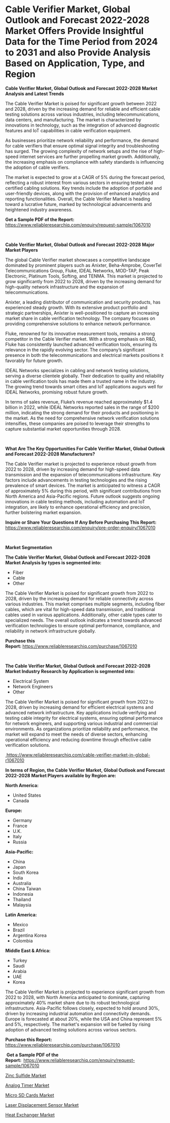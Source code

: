 <p><h1>Cable Verifier Market, Global Outlook and Forecast 2022-2028 Market Offers Provide Insightful Data for the Time Period from 2024 to 2031 and also Provide Analysis Based on Application, Type, and Region</h1></p><p><strong>Cable Verifier Market, Global Outlook and Forecast 2022-2028 Market Analysis and Latest Trends</strong></p>
<p><p>The Cable Verifier Market is poised for significant growth between 2022 and 2028, driven by the increasing demand for reliable and efficient cable testing solutions across various industries, including telecommunications, data centers, and manufacturing. The market is characterized by innovations in technology, such as the integration of advanced diagnostic features and IoT capabilities in cable verification equipment. </p><p>As businesses prioritize network reliability and performance, the demand for cable verifiers that ensure optimal signal integrity and troubleshooting has surged. The growing complexity of network setups and the rise of high-speed internet services are further propelling market growth. Additionally, the increasing emphasis on compliance with safety standards is influencing the adoption of cable verifiers.</p><p>The market is expected to grow at a CAGR of 5% during the forecast period, reflecting a robust interest from various sectors in ensuring tested and certified cabling solutions. Key trends include the adoption of portable and user-friendly devices, along with the provision of enhanced analytics and reporting functionalities. Overall, the Cable Verifier Market is heading toward a lucrative future, marked by technological advancements and heightened industry awareness.</p></p>
<p><strong>Get a Sample PDF of the Report:&nbsp;</strong> <a href="https://www.reliableresearchiq.com/enquiry/request-sample/1067010?utm_campaign=1170&utm_medium=2&utm_source=Github&utm_content=ia&utm_term=25122024&utm_id=cable-verifier-market-global-outlook-and-forecast-2022-2028">https://www.reliableresearchiq.com/enquiry/request-sample/1067010</a></p>
<p>&nbsp;</p>
<p><strong>Cable Verifier Market, Global Outlook and Forecast 2022-2028 Major Market Players</strong></p>
<p><p>The global Cable Verifier market showcases a competitive landscape dominated by prominent players such as Anixter, Beha-Amprobe, CoverTel Telecommunications Group, Fluke, IDEAL Networks, MOD-TAP, Peak Electronic, Platinum Tools, Softing, and TENMA. This market is projected to grow significantly from 2022 to 2028, driven by the increasing demand for high-quality network infrastructure and the expansion of telecommunications.</p><p>Anixter, a leading distributor of communication and security products, has experienced steady growth. With its extensive product portfolio and strategic partnerships, Anixter is well-positioned to capture an increasing market share in cable verification technology. The company focuses on providing comprehensive solutions to enhance network performance.</p><p>Fluke, renowned for its innovative measurement tools, remains a strong competitor in the Cable Verifier market. With a strong emphasis on R&D, Fluke has consistently launched advanced verification tools, ensuring its relevance in the rapidly evolving sector. The company’s significant presence in both the telecommunications and electrical markets positions it favorably for future growth.</p><p>IDEAL Networks specializes in cabling and network testing solutions, serving a diverse clientele globally. Their dedication to quality and reliability in cable verification tools has made them a trusted name in the industry. The growing trend towards smart cities and IoT applications augurs well for IDEAL Networks, promising robust future growth.</p><p>In terms of sales revenue, Fluke’s revenue reached approximately $1.4 billion in 2022, while IDEAL Networks reported sales in the range of $200 million, indicating the strong demand for their products and positioning in the market. As the need for comprehensive network verification solutions intensifies, these companies are poised to leverage their strengths to capture substantial market opportunities through 2028.</p></p>
<p>&nbsp;</p>
<p><strong>What Are The Key Opportunities For Cable Verifier Market, Global Outlook and Forecast 2022-2028 Manufacturers?</strong></p>
<p><p>The Cable Verifier market is projected to experience robust growth from 2022 to 2028, driven by increasing demand for high-speed data transmission and the expansion of telecommunications infrastructure. Key factors include advancements in testing technologies and the rising prevalence of smart devices. The market is anticipated to witness a CAGR of approximately 5% during this period, with significant contributions from North America and Asia-Pacific regions. Future outlook suggests ongoing innovations in cable testing methods, including automation and IoT integration, are likely to enhance operational efficiency and precision, further bolstering market expansion.</p></p>
<p><strong>Inquire or Share Your Questions If Any Before Purchasing This Report:</strong> <a href="https://www.reliableresearchiq.com/enquiry/pre-order-enquiry/1067010?utm_campaign=1170&utm_medium=2&utm_source=Github&utm_content=ia&utm_term=25122024&utm_id=cable-verifier-market-global-outlook-and-forecast-2022-2028">https://www.reliableresearchiq.com/enquiry/pre-order-enquiry/1067010</a></p>
<p>&nbsp;</p>
<p><strong>Market Segmentation</strong></p>
<p><strong>The Cable Verifier Market, Global Outlook and Forecast 2022-2028 Market Analysis by types is segmented into:</strong></p>
<p><ul><li>Fiber</li><li>Cable</li><li>Other</li></ul></p>
<p><p>The Cable Verifier Market is poised for significant growth from 2022 to 2028, driven by the increasing demand for reliable connectivity across various industries. This market comprises multiple segments, including fiber cables, which are vital for high-speed data transmission, and traditional cables used in various applications. Additionally, other cable types cater to specialized needs. The overall outlook indicates a trend towards advanced verification technologies to ensure optimal performance, compliance, and reliability in network infrastructure globally.</p></p>
<p><strong>Purchase this Report:&nbsp;</strong><a href="https://www.reliableresearchiq.com/purchase/1067010?utm_campaign=1170&utm_medium=2&utm_source=Github&utm_content=ia&utm_term=25122024&utm_id=cable-verifier-market-global-outlook-and-forecast-2022-2028">https://www.reliableresearchiq.com/purchase/1067010</a></p>
<p>&nbsp;</p>
<p><strong>The Cable Verifier Market, Global Outlook and Forecast 2022-2028 Market Industry Research by Application is segmented into:</strong></p>
<p><ul><li>Electrical System</li><li>Network Engineers</li><li>Other</li></ul></p>
<p><p>The Cable Verifier Market is poised for significant growth from 2022 to 2028, driven by increasing demand for efficient electrical systems and advanced network infrastructure. Key applications include verifying and testing cable integrity for electrical systems, ensuring optimal performance for network engineers, and supporting various industrial and commercial environments. As organizations prioritize reliability and performance, the market will expand to meet the needs of diverse sectors, enhancing operational efficiency and reducing downtime through effective cable verification solutions.</p></p>
<p><a href="https://www.reliableresearchiq.com/cable-verifier-market-in-global-r1067010?utm_campaign=1170&utm_medium=2&utm_source=Github&utm_content=ia&utm_term=25122024&utm_id=cable-verifier-market-global-outlook-and-forecast-2022-2028">&nbsp;https://www.reliableresearchiq.com/cable-verifier-market-in-global-r1067010</a></p>
<p><strong>In terms of Region, the Cable Verifier Market, Global Outlook and Forecast 2022-2028 Market Players available by Region are:</strong></p>
<p>
    <p> <strong> North America: </strong>
        <ul>
            <li>United States</li>
            <li>Canada</li>
        </ul>
        </p> 
    <p> <strong> Europe: </strong>
        <ul>
            <li>Germany</li>
            <li>France</li>
            <li>U.K.</li>
            <li>Italy</li>
            <li>Russia</li>
        </ul>
        </p> 
    <p> <strong> Asia-Pacific: </strong>
        <ul>
            <li>China</li>
            <li>Japan</li>
            <li>South Korea</li>
            <li>India</li>
            <li>Australia</li>
            <li>China Taiwan</li>
            <li>Indonesia</li>
            <li>Thailand</li>
            <li>Malaysia</li>
        </ul>
        </p> 
    <p> <strong> Latin America: </strong>
        <ul>
            <li>Mexico</li>
            <li>Brazil</li>
            <li>Argentina Korea</li>
            <li>Colombia</li>
        </ul>
        </p> 
    <p> <strong> Middle East & Africa: </strong>
        <ul>
            <li>Turkey</li>
            <li>Saudi</li>
            <li>Arabia</li>
            <li>UAE</li>
            <li>Korea</li>
        </ul>
    </p>
    </p>
<p><p>The Cable Verifier Market is projected to experience significant growth from 2022 to 2028, with North America anticipated to dominate, capturing approximately 40% market share due to its robust technological infrastructure. Asia-Pacific follows closely, expected to hold around 30%, driven by increasing industrial automation and connectivity demands. Europe is forecasted at about 20%, while the USA and China represent 5% and 5%, respectively. The market's expansion will be fueled by rising adoption of advanced testing solutions across various sectors.</p></p>
<p><strong>Purchase this Report: </strong><a href="https://www.reliableresearchiq.com/purchase/1067010?utm_campaign=1170&utm_medium=2&utm_source=Github&utm_content=ia&utm_term=25122024&utm_id=cable-verifier-market-global-outlook-and-forecast-2022-2028">https://www.reliableresearchiq.com/purchase/1067010</a></p>
<p>&nbsp;<strong>Get a Sample PDF of the Report:&nbsp;&nbsp;</strong><a href="https://www.reliableresearchiq.com/enquiry/request-sample/1067010?utm_campaign=1170&utm_medium=2&utm_source=Github&utm_content=ia&utm_term=25122024&utm_id=cable-verifier-market-global-outlook-and-forecast-2022-2028">https://www.reliableresearchiq.com/enquiry/request-sample/1067010</a></p>
<p><strong></strong></p>
<p><p><a href="https://www.linkedin.com/pulse/market-size-trends-zinc-sulfide-107-cagr-expected-from-2024-2031-wkbke?utm_campaign=1170&utm_medium=2&utm_source=Github&utm_content=ia&utm_term=25122024&utm_id=cable-verifier-market-global-outlook-and-forecast-2022-2028">Zinc Sulfide Market</a></p><p><a href="https://www.linkedin.com/pulse/analog-timer-market-dynamics-2024-2031-projected-106-lkgbf?utm_campaign=1170&utm_medium=2&utm_source=Github&utm_content=ia&utm_term=25122024&utm_id=cable-verifier-market-global-outlook-and-forecast-2022-2028">Analog Timer Market</a></p><p><a href="https://www.linkedin.com/pulse/f-my-mkt-intel-xkfif?utm_campaign=1170&utm_medium=2&utm_source=Github&utm_content=ia&utm_term=25122024&utm_id=cable-verifier-market-global-outlook-and-forecast-2022-2028">Micro SD Cards Market</a></p><p><a href="https://www.linkedin.com/pulse/laser-displacement-sensor-market-research-report-projected-aglwf?utm_campaign=1170&utm_medium=2&utm_source=Github&utm_content=ia&utm_term=25122024&utm_id=cable-verifier-market-global-outlook-and-forecast-2022-2028">Laser Displacement Sensor Market</a></p><p><a href="https://www.linkedin.com/pulse/breaking-down-heat-exchanger-market-growth-73-cagr-expected-v5ysf?utm_campaign=1170&utm_medium=2&utm_source=Github&utm_content=ia&utm_term=25122024&utm_id=cable-verifier-market-global-outlook-and-forecast-2022-2028">Heat Exchanger Market</a></p></p>